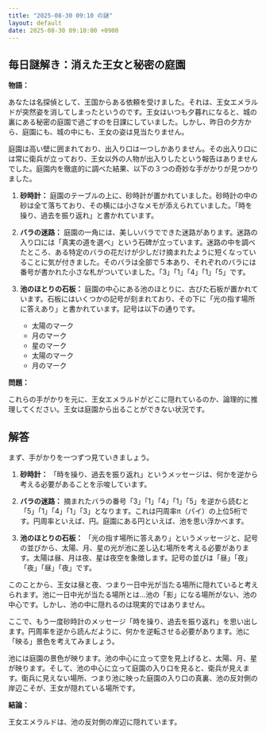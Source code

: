 ```yaml
---
title: "2025-08-30 09:10 の謎"
layout: default
date: 2025-08-30 09:10:00 +0900
---
```

## 毎日謎解き：消えた王女と秘密の庭園

**物語：**

あなたは名探偵として、王国からある依頼を受けました。それは、王女エメラルドが突然姿を消してしまったというのです。王女はいつも夕暮れになると、城の裏にある秘密の庭園で過ごすのを日課にしていました。しかし、昨日の夕方から、庭園にも、城の中にも、王女の姿は見当たりません。

庭園は高い壁に囲まれており、出入り口は一つしかありません。その出入り口には常に衛兵が立っており、王女以外の人物が出入りしたという報告はありませんでした。庭園内を徹底的に調べた結果、以下の３つの奇妙な手がかりが見つかりました。

1.  **砂時計：** 庭園のテーブルの上に、砂時計が置かれていました。砂時計の中の砂は全て落ちており、その横には小さなメモが添えられていました。「時を操り、過去を振り返れ」と書かれています。

2.  **バラの迷路：** 庭園の一角には、美しいバラでできた迷路があります。迷路の入り口には「真実の道を選べ」という石碑が立っています。迷路の中を調べたところ、ある特定のバラの花だけが少しだけ摘まれたように短くなっていることに気が付きました。そのバラは全部で５本あり、それぞれのバラには番号が書かれた小さな札がついていました。「3」「1」「4」「1」「5」です。

3.  **池のほとりの石板：** 庭園の中心にある池のほとりに、古びた石板が置かれています。石板にはいくつかの記号が刻まれており、その下に「光の指す場所に答えあり」と書かれています。記号は以下の通りです。

    *   太陽のマーク
    *   月のマーク
    *   星のマーク
    *   太陽のマーク
    *   月のマーク

**問題：**

これらの手がかりを元に、王女エメラルドがどこに隠れているのか、論理的に推理してください。王女は庭園から出ることができない状況です。

## 解答

まず、手がかりを一つずつ見ていきましょう。

1.  **砂時計：** 「時を操り、過去を振り返れ」というメッセージは、何かを逆から考える必要があることを示唆しています。

2.  **バラの迷路：** 摘まれたバラの番号「3」「1」「4」「1」「5」を逆から読むと「5」「1」「4」「1」「3」となります。これは円周率π（パイ）の上位5桁です。円周率といえば、円。庭園にある円といえば、池を思い浮かべます。

3.  **池のほとりの石板：** 「光の指す場所に答えあり」というメッセージと、記号の並びから、太陽、月、星の光が池に差し込む場所を考える必要があります。太陽は昼、月は夜、星は夜空を象徴します。記号の並びは「昼」「夜」「夜」「昼」「夜」です。

このことから、王女は昼と夜、つまり一日中光が当たる場所に隠れていると考えられます。池に一日中光が当たる場所とは…池の「影」になる場所がない、池の中心です。しかし、池の中に隠れるのは現実的ではありません。

ここで、もう一度砂時計のメッセージ「時を操り、過去を振り返れ」を思い出します。円周率を逆から読んだように、何かを逆転させる必要があります。池に「映る」景色を考えてみましょう。

池には庭園の景色が映ります。池の中心に立って空を見上げると、太陽、月、星が映ります。そして、池の中心に立って庭園の入り口を見ると、衛兵が見えます。衛兵に見えない場所、つまり池に映った庭園の入り口の真裏、池の反対側の岸辺こそが、王女が隠れている場所です。

**結論：**

王女エメラルドは、池の反対側の岸辺に隠れています。
